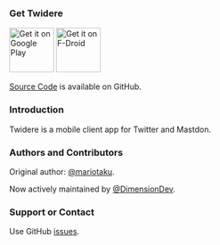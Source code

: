 ### Get Twidere

[<img src="https://user-images.githubusercontent.com/2139261/87637037-2a95b280-c731-11ea-8028-b7773dacd6c9.png" alt="Get it on Google Play" height="80">](https://play.google.com/store/apps/details?id=org.mariotaku.twidere)
[<img src="https://f-droid.org/badge/get-it-on.png" alt="Get it on F-Droid" height="80">](https://f-droid.org/repository/browse/?fdid=org.mariotaku.twidere)

[Source Code](https://github.com/TwidereProject) is available on GitHub.

### Introduction

Twidere is a mobile client app for Twitter and Mastdon.

### Authors and Contributors

Original author: [@mariotaku](https://github.com/mariotaku).

Now actively maintained by [@DimensionDev](https://github.com/DimensionDev).

### Support or Contact

Use GitHub [issues](https://github.com/TwidereProject/Twidere-Android/issues).

